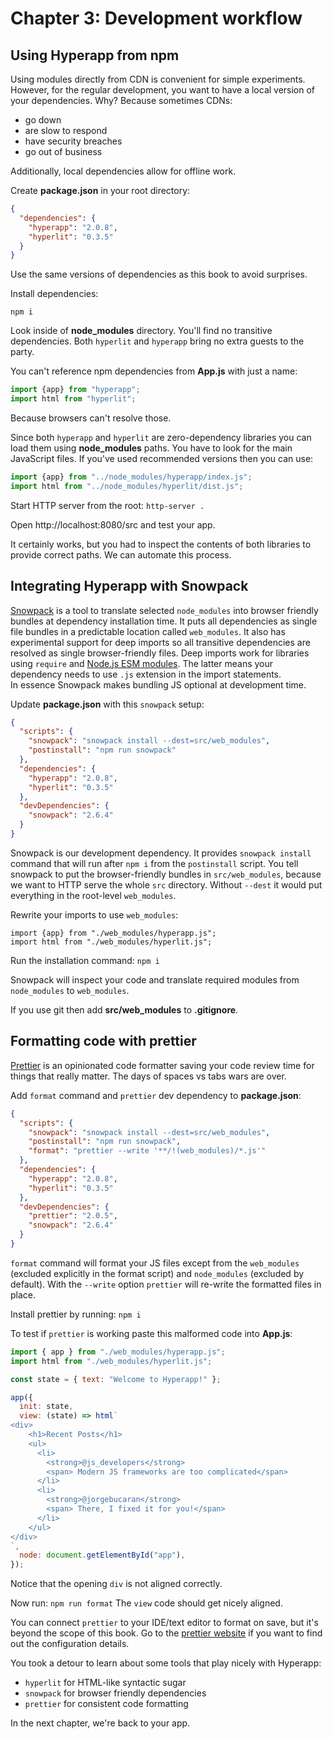 # Chapter 3: Development workflow

## Using Hyperapp from npm

Using modules directly from CDN is convenient for simple experiments. 
However, for the regular development, you want to have a local version of your dependencies. 
Why? Because sometimes CDNs:
* go down
* are slow to respond
* have security breaches
* go out of business

Additionally, local dependencies allow for offline work.

Create **package.json** in your root directory:
```json
{
  "dependencies": {
    "hyperapp": "2.0.8",
    "hyperlit": "0.3.5"
  }
}
```
Use the same versions of dependencies as this book to avoid surprises.

Install dependencies:
```
npm i
```
Look inside of **node_modules** directory. You'll find no transitive dependencies. Both `hyperlit` and `hyperapp` bring no extra guests to the party.

You can't reference npm dependencies from **App.js** with just a name:
```js
import {app} from "hyperapp";
import html from "hyperlit";
```
Because browsers can't resolve those.

Since both `hyperapp` and `hyperlit` are zero-dependency libraries you can load them using **node_modules** paths.
You have to look for the main JavaScript files. If you've used recommended versions then you can use:
```js
import {app} from "../node_modules/hyperapp/index.js";
import html from "../node_modules/hyperlit/dist.js";
```

Start HTTP server from the root:
`http-server .`

Open http://localhost:8080/src and test your app.

It certainly works, but you had to inspect the contents of both libraries to provide correct paths. We can automate 
this process.

## Integrating Hyperapp with Snowpack 

[Snowpack](https://www.snowpack.dev/) is a tool to translate selected `node_modules` into browser friendly bundles at dependency installation time.
It puts all dependencies as single file bundles in a predictable location called `web_modules`. 
It also has experimental support for deep imports so all transitive dependencies are resolved as single browser-friendly files. 
Deep imports work for libraries using `require` and [Node.js ESM modules](https://nodejs.org/api/esm.html). The latter means your dependency needs
to use `.js` extension in the import statements.  
In essence Snowpack makes bundling JS optional at development time.

Update **package.json** with this `snowpack` setup:
```json
{
  "scripts": {
    "snowpack": "snowpack install --dest=src/web_modules",
    "postinstall": "npm run snowpack"
  },
  "dependencies": {
    "hyperapp": "2.0.8",
    "hyperlit": "0.3.5"
  },
  "devDependencies": {
    "snowpack": "2.6.4"
  }
}
```
Snowpack is our development dependency. It provides `snowpack install` command that will run after ```npm i``` from the ```postinstall``` script. 
You tell snowpack to put the browser-friendly bundles in `src/web_modules`, because we want to HTTP serve the whole `src` directory. Without `--dest`  it would put everything in the root-level `web_modules`.

Rewrite your imports to use `web_modules`:
```
import {app} from "./web_modules/hyperapp.js";
import html from "./web_modules/hyperlit.js";
```
 
Run the installation command:
```npm i```

Snowpack will inspect your code and translate required modules from `node_modules` to `web_modules`.

If you use git then add **src/web_modules** to **.gitignore**.

## Formatting code with prettier 

[Prettier](https://prettier.io/) is an opinionated code formatter saving your code review time for things that really matter. 
The days of spaces vs tabs wars are over.

Add `format` command and `prettier` dev dependency to **package.json**:
```json
{
  "scripts": {
    "snowpack": "snowpack install --dest=src/web_modules",
    "postinstall": "npm run snowpack",
    "format": "prettier --write '**/!(web_modules)/*.js'"
  },
  "dependencies": {
    "hyperapp": "2.0.8",
    "hyperlit": "0.3.5"
  },
  "devDependencies": {
    "prettier": "2.0.5",
    "snowpack": "2.6.4"
  }
}
```
`format` command will format your JS files except from the `web_modules` (excluded explicitly in the format script) and `node_modules` (excluded by default).
With the `--write` option `prettier` will re-write the formatted files in place.

Install prettier by running:
```npm i```

To test if `prettier` is working paste this malformed code into **App.js**:
```js
import { app } from "./web_modules/hyperapp.js";
import html from "./web_modules/hyperlit.js";

const state = { text: "Welcome to Hyperapp!" };

app({
  init: state,
  view: (state) => html`
<div>
    <h1>Recent Posts</h1>
    <ul>
      <li>
        <strong>@js_developers</strong>
        <span> Modern JS frameworks are too complicated</span>
      </li>
      <li>
        <strong>@jorgebucaran</strong>
        <span> There, I fixed it for you!</span>
      </li>
    </ul>
</div>
`,
  node: document.getElementById("app"),
});
```
Notice that the opening `div` is not aligned correctly.

Now run:
`
npm run format
`
The `view` code should get nicely aligned.

You can connect `prettier` to your IDE/text editor to format on save, but it's beyond the scope of this book.
Go to the [prettier website](https://prettier.io/) if you want to find out the configuration details.

You took a detour to learn about some tools that play nicely with Hyperapp:
* `hyperlit` for HTML-like syntactic sugar
* `snowpack` for browser friendly dependencies
* `prettier` for consistent code formatting

In the next chapter, we're back to your app.